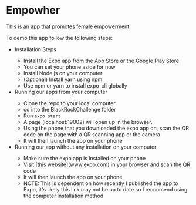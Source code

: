 # Empowher

This is an app that promotes female empowerment.

To demo this app follow the following steps:

<ul>
 <li>Installation Steps</li>
 <ul>
    <li>Install the Expo app from the App Store or the Google Play Store</li>
    <li>You can set your phone aside for now</li>
    <li>Install Node.js on your computer</li>
    <li>(Optional) Install yarn using npm</li>
    <li>Use npm or yarn to install expo-cli globally</li>
 </ul>
 <li>Running our apps from your computer</li>
 <ul>
    <li>Clone the repo to your local computer</li>
    <li>cd into the BlackRockChallenge folder</li>
    <li>Run <code>expo start</code></li>
    <li>A page (localhost:19002) will open up in the browser.</li>
    <li>Using the phone that you downloaded the expo app on, scan the QR code on the page with a QR scanning app or the camera</li>
    <li>It will then launch the app on your phone</li>
 </ul>
 <li>Running our app without any installation on your computer</li>
 <ul>
    <li>Make sure the expo app is installed on your phone</li>
    <li>Visit [this website](www.expo.com) in your browser and scan the QR code</li>
    <li>It will then launch the app on your phone</li>
    <li>NOTE: This is dependent on how recently I published the app to Expo, it's likely this link may not be up to date so I reccomend using the computer installation method</li>
 </ul>
</ul>
